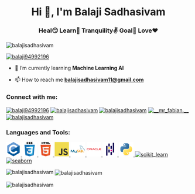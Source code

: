 <h1 align="center">Hi 👋, I'm Balaji Sadhasivam</h1>
<h3 align="center">Heal😏 Learn💯 Tranquility✌️ Goal🤟 Love❤️</h3>


<p align="left"> <img src="https://komarev.com/ghpvc/?username=balajisadhasivam&label=Profile%20views&color=0e75b6&style=flat" alt="balajisadhasivam" /> </p>

<p align="left"> <a href="https://twitter.com/balaji94992196" target="blank"><img src="https://img.shields.io/twitter/follow/balaji94992196?logo=twitter&style=for-the-badge" alt="balaji94992196" /></a> </p>

- 🌱 I’m currently learning **Machine Learning AI**

- 📫 How to reach me **balajisadhasivam11@gmail.com**

<h3 align="left">Connect with me:</h3>
<p align="left">
<a href="https://twitter.com/balaji94992196" target="blank"><img align="center" src="https://raw.githubusercontent.com/rahuldkjain/github-profile-readme-generator/master/src/images/icons/Social/twitter.svg" alt="balaji94992196" height="30" width="40" /></a>
<a href="https://linkedin.com/in/balajisadhasivam" target="blank"><img align="center" src="https://raw.githubusercontent.com/rahuldkjain/github-profile-readme-generator/master/src/images/icons/Social/linked-in-alt.svg" alt="balajisadhasivam" height="30" width="40" /></a>
<a href="https://kaggle.com/balajisadhasivam" target="blank"><img align="center" src="https://raw.githubusercontent.com/rahuldkjain/github-profile-readme-generator/master/src/images/icons/Social/kaggle.svg" alt="balajisadhasivam" height="30" width="40" /></a>
<a href="https://instagram.com/__mr_fabian.__" target="blank"><img align="center" src="https://raw.githubusercontent.com/rahuldkjain/github-profile-readme-generator/master/src/images/icons/Social/instagram.svg" alt="__mr_fabian.__" height="30" width="40" /></a>
<a href="https://www.hackerrank.com/balajisadhasivam" target="blank"><img align="center" src="https://raw.githubusercontent.com/rahuldkjain/github-profile-readme-generator/master/src/images/icons/Social/hackerrank.svg" alt="balajisadhasivam" height="30" width="40" /></a>
</p>

<h3 align="left">Languages and Tools:</h3>
<p align="left"> <a href="https://www.cprogramming.com/" target="_blank" rel="noreferrer"> <img src="https://raw.githubusercontent.com/devicons/devicon/master/icons/c/c-original.svg" alt="c" width="40" height="40"/> </a> <a href="https://www.w3schools.com/css/" target="_blank" rel="noreferrer"> <img src="https://raw.githubusercontent.com/devicons/devicon/master/icons/css3/css3-original-wordmark.svg" alt="css3" width="40" height="40"/> </a> <a href="https://www.w3.org/html/" target="_blank" rel="noreferrer"> <img src="https://raw.githubusercontent.com/devicons/devicon/master/icons/html5/html5-original-wordmark.svg" alt="html5" width="40" height="40"/> </a> <a href="https://developer.mozilla.org/en-US/docs/Web/JavaScript" target="_blank" rel="noreferrer"> <img src="https://raw.githubusercontent.com/devicons/devicon/master/icons/javascript/javascript-original.svg" alt="javascript" width="40" height="40"/> </a> <a href="https://www.mysql.com/" target="_blank" rel="noreferrer"> <img src="https://raw.githubusercontent.com/devicons/devicon/master/icons/mysql/mysql-original-wordmark.svg" alt="mysql" width="40" height="40"/> </a> <a href="https://www.oracle.com/" target="_blank" rel="noreferrer"> <img src="https://raw.githubusercontent.com/devicons/devicon/master/icons/oracle/oracle-original.svg" alt="oracle" width="40" height="40"/> </a> <a href="https://pandas.pydata.org/" target="_blank" rel="noreferrer"> <img src="https://raw.githubusercontent.com/devicons/devicon/2ae2a900d2f041da66e950e4d48052658d850630/icons/pandas/pandas-original.svg" alt="pandas" width="40" height="40"/> </a> <a href="https://www.python.org" target="_blank" rel="noreferrer"> <img src="https://raw.githubusercontent.com/devicons/devicon/master/icons/python/python-original.svg" alt="python" width="40" height="40"/> </a> <a href="https://scikit-learn.org/" target="_blank" rel="noreferrer"> <img src="https://upload.wikimedia.org/wikipedia/commons/0/05/Scikit_learn_logo_small.svg" alt="scikit_learn" width="40" height="40"/> </a> <a href="https://seaborn.pydata.org/" target="_blank" rel="noreferrer"> <img src="https://seaborn.pydata.org/_images/logo-mark-lightbg.svg" alt="seaborn" width="40" height="40"/> </a> </p>

<p><img align="left" src="https://github-readme-stats.vercel.app/api/top-langs?username=balajisadhasivam&show_icons=true&locale=en&layout=compact" alt="balajisadhasivam" /></p>

<p>&nbsp;<img align="center" src="https://github-readme-stats.vercel.app/api?username=balajisadhasivam&show_icons=true&locale=en" alt="balajisadhasivam" /></p>

<p><img align="center" src="https://github-readme-streak-stats.herokuapp.com/?user=balajisadhasivam&" alt="balajisadhasivam" /></p>
